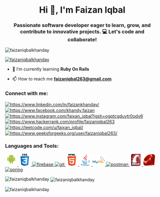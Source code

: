 <h1 align="center">Hi 👋, I'm Faizan Iqbal</h1>
<h3 align="center">Passionate software developer eager to learn, grow, and contribute to innovative projects. 💻 Let's code and collaborate!</h3>

<p align="left"> <img src="https://komarev.com/ghpvc/?username=faizaniqbalkhanday&label=Profile%20views&color=0e75b6&style=flat" alt="faizaniqbalkhanday" /> </p>

<p align="left"> <a href="https://github.com/ryo-ma/github-profile-trophy"><img src="https://github-profile-trophy.vercel.app/?username=faizaniqbalkhanday" alt="faizaniqbalkhanday" /></a> </p>

- 🌱 I’m currently learning **Ruby On Rails**

- 📫 How to reach me **faizaniqbal263@gmail.com**

<h3 align="left">Connect with me:</h3>
<p align="left">
<a href="https://linkedin.com/in/https://www.linkedin.com/in/faizankhanday/" target="blank"><img align="center" src="https://raw.githubusercontent.com/rahuldkjain/github-profile-readme-generator/master/src/images/icons/Social/linked-in-alt.svg" alt="https://www.linkedin.com/in/faizankhanday/" height="30" width="40" /></a>
<a href="https://fb.com/https://www.facebook.com/khandy.faizan" target="blank"><img align="center" src="https://raw.githubusercontent.com/rahuldkjain/github-profile-readme-generator/master/src/images/icons/Social/facebook.svg" alt="https://www.facebook.com/khandy.faizan" height="30" width="40" /></a>
<a href="https://instagram.com/https://www.instagram.com/faixan_iqbal?igsh=ogptcgduytr0odv6" target="blank"><img align="center" src="https://raw.githubusercontent.com/rahuldkjain/github-profile-readme-generator/master/src/images/icons/Social/instagram.svg" alt="https://www.instagram.com/faixan_iqbal?igsh=ogptcgduytr0odv6" height="30" width="40" /></a>
<a href="https://www.hackerrank.com/https://www.hackerrank.com/profile/faizaniqbal263" target="blank"><img align="center" src="https://raw.githubusercontent.com/rahuldkjain/github-profile-readme-generator/master/src/images/icons/Social/hackerrank.svg" alt="https://www.hackerrank.com/profile/faizaniqbal263" height="30" width="40" /></a>
<a href="https://www.leetcode.com/https://leetcode.com/u/faixan_iqbal/" target="blank"><img align="center" src="https://raw.githubusercontent.com/rahuldkjain/github-profile-readme-generator/master/src/images/icons/Social/leet-code.svg" alt="https://leetcode.com/u/faixan_iqbal/" height="30" width="40" /></a>
<a href="https://auth.geeksforgeeks.org/user/https://www.geeksforgeeks.org/user/faizaniqbal263/" target="blank"><img align="center" src="https://raw.githubusercontent.com/rahuldkjain/github-profile-readme-generator/master/src/images/icons/Social/geeks-for-geeks.svg" alt="https://www.geeksforgeeks.org/user/faizaniqbal263/" height="30" width="40" /></a>
</p>

<h3 align="left">Languages and Tools:</h3>
<p align="left"> <a href="https://developer.android.com" target="_blank" rel="noreferrer"> <img src="https://raw.githubusercontent.com/devicons/devicon/master/icons/android/android-original-wordmark.svg" alt="android" width="40" height="40"/> </a> <a href="https://www.w3schools.com/css/" target="_blank" rel="noreferrer"> <img src="https://raw.githubusercontent.com/devicons/devicon/master/icons/css3/css3-original-wordmark.svg" alt="css3" width="40" height="40"/> </a> <a href="https://firebase.google.com/" target="_blank" rel="noreferrer"> <img src="https://www.vectorlogo.zone/logos/firebase/firebase-icon.svg" alt="firebase" width="40" height="40"/> </a> <a href="https://git-scm.com/" target="_blank" rel="noreferrer"> <img src="https://www.vectorlogo.zone/logos/git-scm/git-scm-icon.svg" alt="git" width="40" height="40"/> </a> <a href="https://www.w3.org/html/" target="_blank" rel="noreferrer"> <img src="https://raw.githubusercontent.com/devicons/devicon/master/icons/html5/html5-original-wordmark.svg" alt="html5" width="40" height="40"/> </a> <a href="https://www.java.com" target="_blank" rel="noreferrer"> <img src="https://raw.githubusercontent.com/devicons/devicon/master/icons/java/java-original.svg" alt="java" width="40" height="40"/> </a> <a href="https://www.mysql.com/" target="_blank" rel="noreferrer"> <img src="https://raw.githubusercontent.com/devicons/devicon/master/icons/mysql/mysql-original-wordmark.svg" alt="mysql" width="40" height="40"/> </a> <a href="https://postman.com" target="_blank" rel="noreferrer"> <img src="https://www.vectorlogo.zone/logos/getpostman/getpostman-icon.svg" alt="postman" width="40" height="40"/> </a> <a href="https://rubyonrails.org" target="_blank" rel="noreferrer"> <img src="https://raw.githubusercontent.com/devicons/devicon/master/icons/rails/rails-original-wordmark.svg" alt="rails" width="40" height="40"/> </a> <a href="https://www.ruby-lang.org/en/" target="_blank" rel="noreferrer"> <img src="https://raw.githubusercontent.com/devicons/devicon/master/icons/ruby/ruby-original.svg" alt="ruby" width="40" height="40"/> </a> <a href="https://spring.io/" target="_blank" rel="noreferrer"> <img src="https://www.vectorlogo.zone/logos/springio/springio-icon.svg" alt="spring" width="40" height="40"/> </a> </p>

<p><img align="left" src="https://github-readme-stats.vercel.app/api/top-langs?username=faizaniqbalkhanday&show_icons=true&locale=en&layout=compact" alt="faizaniqbalkhanday" /></p>

<p>&nbsp;<img align="center" src="https://github-readme-stats.vercel.app/api?username=faizaniqbalkhanday&show_icons=true&locale=en" alt="faizaniqbalkhanday" /></p>

<p><img align="center" src="https://github-readme-streak-stats.herokuapp.com/?user=faizaniqbalkhanday&" alt="faizaniqbalkhanday" /></p>

